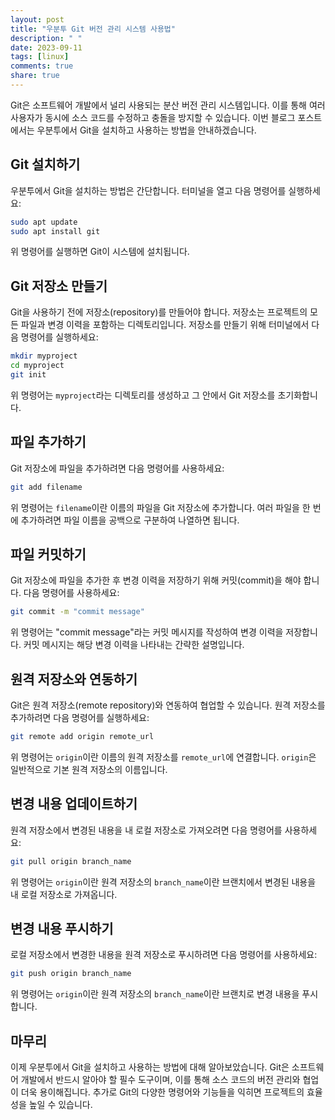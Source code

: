 ```yaml
---
layout: post
title: "우분투 Git 버전 관리 시스템 사용법"
description: " "
date: 2023-09-11
tags: [linux]
comments: true
share: true
---
```


Git은 소프트웨어 개발에서 널리 사용되는 분산 버전 관리 시스템입니다. 이를 통해 여러 사용자가 동시에 소스 코드를 수정하고 충돌을 방지할 수 있습니다. 이번 블로그 포스트에서는 우분투에서 Git을 설치하고 사용하는 방법을 안내하겠습니다.

## Git 설치하기

우분투에서 Git을 설치하는 방법은 간단합니다. 터미널을 열고 다음 명령어를 실행하세요:

```bash
sudo apt update
sudo apt install git
```

위 명령어를 실행하면 Git이 시스템에 설치됩니다.

## Git 저장소 만들기

Git을 사용하기 전에 저장소(repository)를 만들어야 합니다. 저장소는 프로젝트의 모든 파일과 변경 이력을 포함하는 디렉토리입니다. 저장소를 만들기 위해 터미널에서 다음 명령어를 실행하세요:

```bash
mkdir myproject
cd myproject
git init
```

위 명령어는 `myproject`라는 디렉토리를 생성하고 그 안에서 Git 저장소를 초기화합니다.

## 파일 추가하기

Git 저장소에 파일을 추가하려면 다음 명령어를 사용하세요:

```bash
git add filename
```

위 명령어는 `filename`이란 이름의 파일을 Git 저장소에 추가합니다. 여러 파일을 한 번에 추가하려면 파일 이름을 공백으로 구분하여 나열하면 됩니다.

## 파일 커밋하기

Git 저장소에 파일을 추가한 후 변경 이력을 저장하기 위해 커밋(commit)을 해야 합니다. 다음 명령어를 사용하세요:

```bash
git commit -m "commit message"
```

위 명령어는 "commit message"라는 커밋 메시지를 작성하여 변경 이력을 저장합니다. 커밋 메시지는 해당 변경 이력을 나타내는 간략한 설명입니다.

## 원격 저장소와 연동하기

Git은 원격 저장소(remote repository)와 연동하여 협업할 수 있습니다. 원격 저장소를 추가하려면 다음 명령어를 실행하세요:

```bash
git remote add origin remote_url
```

위 명령어는 `origin`이란 이름의 원격 저장소를 `remote_url`에 연결합니다. `origin`은 일반적으로 기본 원격 저장소의 이름입니다.

## 변경 내용 업데이트하기

원격 저장소에서 변경된 내용을 내 로컬 저장소로 가져오려면 다음 명령어를 사용하세요:

```bash
git pull origin branch_name
```

위 명령어는 `origin`이란 원격 저장소의 `branch_name`이란 브랜치에서 변경된 내용을 내 로컬 저장소로 가져옵니다.

## 변경 내용 푸시하기

로컬 저장소에서 변경한 내용을 원격 저장소로 푸시하려면 다음 명령어를 사용하세요:

```bash
git push origin branch_name
```

위 명령어는 `origin`이란 원격 저장소의 `branch_name`이란 브랜치로 변경 내용을 푸시합니다.

## 마무리

이제 우분투에서 Git을 설치하고 사용하는 방법에 대해 알아보았습니다. Git은 소프트웨어 개발에서 반드시 알아야 할 필수 도구이며, 이를 통해 소스 코드의 버전 관리와 협업이 더욱 용이해집니다. 추가로 Git의 다양한 명령어와 기능들을 익히면 프로젝트의 효율성을 높일 수 있습니다.